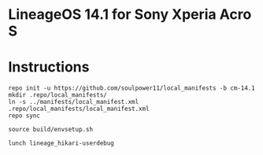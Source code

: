 LineageOS 14.1 for Sony Xperia Acro S
==============

Instructions
==============
```
repo init -u https://github.com/soulpower11/local_manifests -b cm-14.1
mkdir .repo/local_manifests/
ln -s ../manifests/local_manifest.xml .repo/local_manifests/local_manifest.xml
repo sync

source build/envsetup.sh

lunch lineage_hikari-userdebug

```
